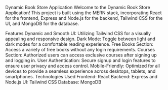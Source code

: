 Dynamic Book Store Application
Welcome to the Dynamic Book Store Application! This project is built using the MERN stack, incorporating React for the frontend, Express and Node.js for the backend, Tailwind CSS for the UI, and MongoDB for the database.

Features
Dynamic and Smooth UI: Utilizing Tailwind CSS for a visually appealing and responsive design.
Dark Mode: Toggle between light and dark modes for a comfortable reading experience.
Free Books Section: Access a variety of free books without any login requirements.
Courses Section: Authorized users can access exclusive courses after signing up and logging in.
User Authentication: Secure signup and login features to ensure user privacy and access control.
Mobile-Friendly: Optimized for all devices to provide a seamless experience across desktops, tablets, and smartphones.
Technologies Used
Frontend: React
Backend: Express and Node.js
UI: Tailwind CSS
Database: MongoDB
